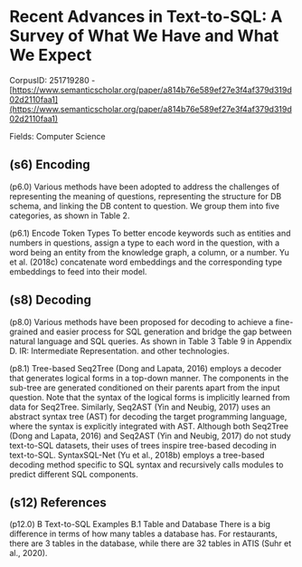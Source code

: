 # Recent Advances in Text-to-SQL: A Survey of What We Have and What We Expect

CorpusID: 251719280 - [https://www.semanticscholar.org/paper/a814b76e589ef27e3f4af379d319d02d2110faa1](https://www.semanticscholar.org/paper/a814b76e589ef27e3f4af379d319d02d2110faa1)

Fields: Computer Science

## (s6) Encoding
(p6.0) Various methods have been adopted to address the challenges of representing the meaning of questions, representing the structure for DB schema, and linking the DB content to question. We group them into five categories, as shown in Table 2.

(p6.1) Encode Token Types To better encode keywords such as entities and numbers in questions,  assign a type to each word in the question, with a word being an entity from the knowledge graph, a column, or a number. Yu et al. (2018c) concatenate word embeddings and the corresponding type embeddings to feed into their model.
## (s8) Decoding
(p8.0) Various methods have been proposed for decoding to achieve a fine-grained and easier process for SQL generation and bridge the gap between natural language and SQL queries. As shown in Table 3 Table 9 in Appendix D. IR: Intermediate Representation. and other technologies.

(p8.1) Tree-based Seq2Tree (Dong and Lapata, 2016) employs a decoder that generates logical forms in a top-down manner. The components in the sub-tree are generated conditioned on their parents apart from the input question. Note that the syntax of the logical forms is implicitly learned from data for Seq2Tree. Similarly, Seq2AST (Yin and Neubig, 2017) uses an abstract syntax tree (AST) for decoding the target programming language, where the syntax is explicitly integrated with AST. Although both Seq2Tree (Dong and Lapata, 2016) and Seq2AST (Yin and Neubig, 2017) do not study text-to-SQL datasets, their uses of trees inspire tree-based decoding in text-to-SQL. SyntaxSQL-Net (Yu et al., 2018b) employs a tree-based decoding method specific to SQL syntax and recursively calls modules to predict different SQL components.
## (s12) References
(p12.0) B Text-to-SQL Examples B.1 Table and Database There is a big difference in terms of how many tables a database has. For restaurants, there are 3 tables in the database, while there are 32 tables in ATIS (Suhr et al., 2020).
